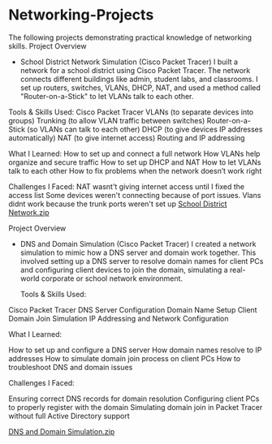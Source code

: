 # Networking-Projects
The following projects demonstrating practical knowledge of networking skills.
Project Overview
- School District Network Simulation (Cisco Packet Tracer)
  I built a network for a school district using Cisco Packet Tracer. The network connects different buildings like admin, student labs, and classrooms. I set up routers, switches, VLANs, DHCP, NAT, and used a method called "Router-on-a-Stick" to let VLANs talk to each other.
  
Tools & Skills Used:
Cisco Packet Tracer
VLANs (to separate devices into groups)
Trunking (to allow VLAN traffic between switches)
Router-on-a-Stick (so VLANs can talk to each other)
DHCP (to give devices IP addresses automatically)
NAT (to give internet access)
Routing and IP addressing
  
 What I Learned:
How to set up and connect a full network
How VLANs help organize and secure traffic
How to set up DHCP and NAT
How to let VLANs talk to each other
How to fix problems when the network doesn’t work right

Challenges I Faced:
NAT wasnt't giving internet access until I fixed the access list
Some devices weren't connecting because of port issues.
Vlans didnt work because the trunk ports weren't set up
[School District Network.zip](https://github.com/user-attachments/files/21470808/School.District.Network.zip)

Project Overview 
- DNS and Domain Simulation (Cisco Packet Tracer)
  I created a network simulation to mimic how a DNS server and domain work together. This involved setting up a DNS server to resolve domain names for client PCs and configuring client devices to join the domain, simulating a real-world corporate or school network environment.

  Tools & Skills Used:

Cisco Packet Tracer
DNS Server Configuration
Domain Name Setup
Client Domain Join Simulation
IP Addressing and Network Configuration

What I Learned:

How to set up and configure a DNS server
How domain names resolve to IP addresses
How to simulate domain join process on client PCs
How to troubleshoot DNS and domain issues

Challenges I Faced:

Ensuring correct DNS records for domain resolution
Configuring client PCs to properly register with the domain
Simulating domain join in Packet Tracer without full Active Directory support

[DNS and Domain Simulation.zip](https://github.com/user-attachments/files/21470903/DNS.and.Domain.Simulation.zip)

